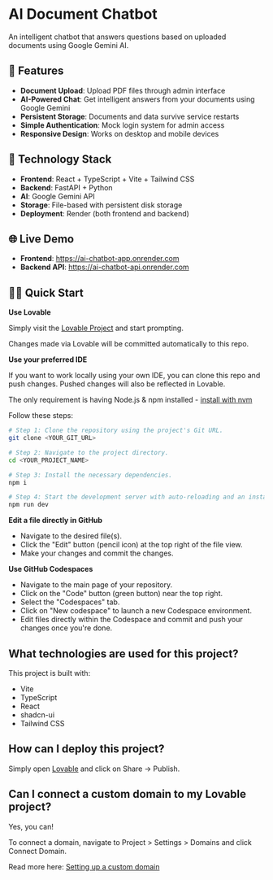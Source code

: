 # AI Document Chatbot

An intelligent chatbot that answers questions based on uploaded documents using Google Gemini AI.

## 🚀 Features

- **Document Upload**: Upload PDF files through admin interface
- **AI-Powered Chat**: Get intelligent answers from your documents using Google Gemini
- **Persistent Storage**: Documents and data survive service restarts
- **Simple Authentication**: Mock login system for admin access
- **Responsive Design**: Works on desktop and mobile devices

## 🔧 Technology Stack

- **Frontend**: React + TypeScript + Vite + Tailwind CSS
- **Backend**: FastAPI + Python
- **AI**: Google Gemini API
- **Storage**: File-based with persistent disk storage
- **Deployment**: Render (both frontend and backend)

## 🌐 Live Demo

- **Frontend**: https://ai-chatbot-app.onrender.com
- **Backend API**: https://ai-chatbot-api.onrender.com

## 🏃‍♂️ Quick Start

**Use Lovable**

Simply visit the [Lovable Project](https://lovable.dev/projects/8763853b-e3b1-4489-869a-8d86ae09d3b8) and start prompting.

Changes made via Lovable will be committed automatically to this repo.

**Use your preferred IDE**

If you want to work locally using your own IDE, you can clone this repo and push changes. Pushed changes will also be reflected in Lovable.

The only requirement is having Node.js & npm installed - [install with nvm](https://github.com/nvm-sh/nvm#installing-and-updating)

Follow these steps:

```sh
# Step 1: Clone the repository using the project's Git URL.
git clone <YOUR_GIT_URL>

# Step 2: Navigate to the project directory.
cd <YOUR_PROJECT_NAME>

# Step 3: Install the necessary dependencies.
npm i

# Step 4: Start the development server with auto-reloading and an instant preview.
npm run dev
```

**Edit a file directly in GitHub**

- Navigate to the desired file(s).
- Click the "Edit" button (pencil icon) at the top right of the file view.
- Make your changes and commit the changes.

**Use GitHub Codespaces**

- Navigate to the main page of your repository.
- Click on the "Code" button (green button) near the top right.
- Select the "Codespaces" tab.
- Click on "New codespace" to launch a new Codespace environment.
- Edit files directly within the Codespace and commit and push your changes once you're done.

## What technologies are used for this project?

This project is built with:

- Vite
- TypeScript
- React
- shadcn-ui
- Tailwind CSS

## How can I deploy this project?

Simply open [Lovable](https://lovable.dev/projects/8763853b-e3b1-4489-869a-8d86ae09d3b8) and click on Share -> Publish.

## Can I connect a custom domain to my Lovable project?

Yes, you can!

To connect a domain, navigate to Project > Settings > Domains and click Connect Domain.

Read more here: [Setting up a custom domain](https://docs.lovable.dev/features/custom-domain#custom-domain)
